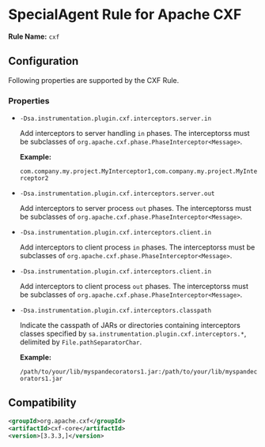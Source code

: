 # SpecialAgent Rule for Apache CXF

**Rule Name:** `cxf`

## Configuration

Following properties are supported by the CXF Rule.

### Properties

* `-Dsa.instrumentation.plugin.cxf.interceptors.server.in`

  Add interceptors to server handling `in` phases. The interceptorss must be subclasses of `org.apache.cxf.phase.PhaseInterceptor<Message>`.

  **Example:**

  `com.company.my.project.MyInterceptor1,com.company.my.project.MyInterceptor2`

* `-Dsa.instrumentation.plugin.cxf.interceptors.server.out`

  Add interceptors to server process `out` phases. The interceptorss must be subclasses of `org.apache.cxf.phase.PhaseInterceptor<Message>`.

* `-Dsa.instrumentation.plugin.cxf.interceptors.client.in`

  Add interceptors to client process `in` phases. The interceptorss must be subclasses of `org.apache.cxf.phase.PhaseInterceptor<Message>`.

* `-Dsa.instrumentation.plugin.cxf.interceptors.client.in`

  Add interceptors to client process `out` phases. The interceptorss must be subclasses of `org.apache.cxf.phase.PhaseInterceptor<Message>`.

* `-Dsa.instrumentation.plugin.cxf.interceptors.classpath`

  Indicate the casspath of JARs or directories containing interceptors classes specified by `sa.instrumentation.plugin.cxf.interceptors.*`, delimited by `File.pathSeparatorChar`.

  **Example:**

  `/path/to/your/lib/myspandecorators1.jar:/path/to/your/lib/myspandecorators1.jar`

## Compatibility

```xml
<groupId>org.apache.cxf</groupId>
<artifactId>cxf-core</artifactId>
<version>[3.3.3,]</version>
```